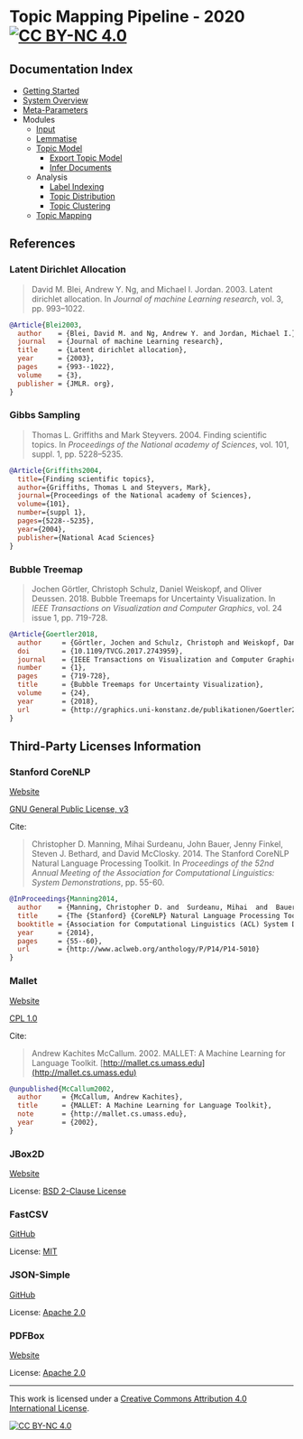 # Topic Mapping Pipeline - 2020 [![CC BY-NC 4.0][cc-by-nc-shield]][cc-by-nc]

## Documentation Index
- [Getting Started](GettingStarted.md)
- [System Overview](SystemOverview.md)
- [Meta-Parameters](MetaParameters.md)
- Modules
    - [Input](InputModule.md)
    - [Lemmatise](LemmatiseModule.md)
    - [Topic Model](ModelModule.md)
        - [Export Topic Model](ExportModule.md)
        - [Infer Documents](InferenceModule.md)
    - Analysis
        - [Label Indexing](LabelIndexModule.md)
        - [Topic Distribution](TopicDistributionModule.md)
        - [Topic Clustering](TopicClusteringModule.md)
    - [Topic Mapping](TopicMapping.md)

## References

### Latent Dirichlet Allocation

> David M. Blei, Andrew Y. Ng, and Michael I. Jordan. 2003.
> Latent dirichlet allocation. In *Journal of machine Learning research*, vol. 3, pp. 993–1022.
```bibtex
@Article{Blei2003,
  author    = {Blei, David M. and Ng, Andrew Y. and Jordan, Michael I.},
  journal   = {Journal of machine Learning research},
  title     = {Latent dirichlet allocation},
  year      = {2003},
  pages     = {993--1022},
  volume    = {3},
  publisher = {JMLR. org},
}
```

### Gibbs Sampling

> Thomas L. Griffiths and Mark Steyvers. 2004.
> Finding scientific topics. In *Proceedings of the National academy of Sciences*, vol. 101, suppl. 1, pp. 5228–5235.
```bibtex
@Article{Griffiths2004,
  title={Finding scientific topics},
  author={Griffiths, Thomas L and Steyvers, Mark},
  journal={Proceedings of the National academy of Sciences},
  volume={101},
  number={suppl 1},
  pages={5228--5235},
  year={2004},
  publisher={National Acad Sciences}
}
```

### Bubble Treemap

> Jochen Görtler, Christoph Schulz, Daniel Weiskopf, and Oliver Deussen. 2018.
> Bubble Treemaps for Uncertainty Visualization. In *IEEE Transactions on Visualization and Computer Graphics*, vol. 24 issue 1, pp. 719-728.
```bibtex
@Article{Goertler2018,
  author     = {Görtler, Jochen and Schulz, Christoph and Weiskopf, Daniel and Deussen, Oliver},
  doi        = {10.1109/TVCG.2017.2743959},
  journal    = {IEEE Transactions on Visualization and Computer Graphics},
  number     = {1},
  pages      = {719-728},
  title      = {Bubble Treemaps for Uncertainty Visualization},
  volume     = {24},
  year       = {2018},
  url        = {http://graphics.uni-konstanz.de/publikationen/Goertler2018BubbleTreemapsUncertainty},
}
```

## Third-Party Licenses Information

### Stanford CoreNLP

[Website](https://stanfordnlp.github.io/CoreNLP/)

[GNU General Public License, v3](https://tldrlegal.com/license/gnu-general-public-license-v3-(gpl-3))

Cite: 
> Christopher D. Manning, Mihai Surdeanu, John Bauer, Jenny Finkel, Steven J. Bethard, and David McClosky. 2014.
> The Stanford CoreNLP Natural Language Processing Toolkit. In *Proceedings of the 52nd Annual Meeting of the Association for Computational Linguistics: System Demonstrations*, pp. 55-60.
```bibtex
@InProceedings{Manning2014,
  author    = {Manning, Christopher D. and  Surdeanu, Mihai  and  Bauer, John  and  Finkel, Jenny  and  Bethard, Steven J. and  McClosky, David},
  title     = {The {Stanford} {CoreNLP} Natural Language Processing Toolkit},
  booktitle = {Association for Computational Linguistics (ACL) System Demonstrations},
  year      = {2014},
  pages     = {55--60},
  url       = {http://www.aclweb.org/anthology/P/P14/P14-5010}
}
```

### Mallet

[Website](http://mallet.cs.umass.edu/)

[CPL 1.0](https://tldrlegal.com/license/common-public-license-1.0-(cpl-1.0))

Cite:
> Andrew Kachites McCallum. 2002.
> MALLET: A Machine Learning for Language Toolkit. [http://mallet.cs.umass.edu](http://mallet.cs.umass.edu)
```bibtex
@unpublished{McCallum2002,
  author     = {McCallum, Andrew Kachites},
  title      = {MALLET: A Machine Learning for Language Toolkit},
  note       = {http://mallet.cs.umass.edu},
  year       = {2002},
}
```

### JBox2D

[Website](http://www.jbox2d.org/)

License: [BSD 2-Clause License](https://tldrlegal.com/license/bsd-2-clause-license-(freebsd))

### FastCSV

[GitHub](https://github.com/osiegmar/FastCSV)

License: [MIT](https://tldrlegal.com/license/mit-license)

### JSON-Simple

[GitHub](https://github.com/fangyidong/json-simple)

License: [Apache 2.0](https://tldrlegal.com/license/apache-license-2.0-(apache-2.0))

### PDFBox

[Website](https://pdfbox.apache.org/)

License: [Apache 2.0](https://tldrlegal.com/license/apache-license-2.0-(apache-2.0))

<!--
No longer using technically.

### D3 - Data Driven Documents

[BSD 3-Clause License](https://tldrlegal.com/license/bsd-3-clause-license-(revised))

Cite:
> Michael Bostock, Vadim Ogievetsky, and Jeffrey Heer. 2011.
> D<sup>3</sup>: Data Driven Documents. In *IEEE Transactions on Visualization and Computer Graphics*, vol. 17 issue 12, pp. 2301-2309.

```bibtex
@article{bostock2011d3,
  title      = {D$^3$ data-driven documents},
  author     = {Bostock, Michael and Ogievetsky, Vadim and Heer, Jeffrey},
  journal    = {IEEE transactions on visualization and computer graphics},
  volume     = {17},
  number     = {12},
  pages      = {2301--2309},
  year       = {2011},
  publisher  = {IEEE}
}
```

### Bubble Treemap

[BSD 3-Clause License](https://tldrlegal.com/license/bsd-3-clause-license-(revised))

Cite:
> Jochen Görtler, Christoph Schulz, Daniel Weiskopf, and Oliver Deussen. 2018.
> Bubble Treemaps for Uncertainty Visualization. In *IEEE Transactions on Visualization and Computer Graphics*, vol. 24 issue 1, pp. 719-728.
```bibtex
@article{Goertler2018,
  author     = {Görtler, Jochen and Schulz, Christoph and Weiskopf, Daniel and Deussen, Oliver},
  doi        = {10.1109/TVCG.2017.2743959},
  journal    = {IEEE Transactions on Visualization and Computer Graphics},
  number     = {1},
  pages      = {719-728},
  title      = {Bubble Treemaps for Uncertainty Visualization},
  volume     = {24},
  year       = {2018},
  url        = {http://graphics.uni-konstanz.de/publikationen/Goertler2018BubbleTreemapsUncertainty},
}
```
-->

---
This work is licensed under a [Creative Commons Attribution 4.0 International
License][cc-by-nc].

[![CC BY-NC 4.0][cc-by-nc-image]][cc-by-nc]

[cc-by-nc]: http://creativecommons.org/licenses/by-nc/4.0/
[cc-by-nc-image]: https://i.creativecommons.org/l/by-nc/4.0/88x31.png
[cc-by-nc-shield]: https://img.shields.io/badge/License-CC%20BY--NC%204.0-lightgrey.svg
